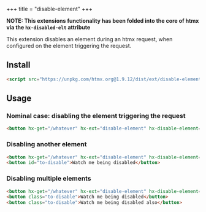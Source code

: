 +++
title = "disable-element"
+++

**NOTE: This extensions functionality has been folded into the core of htmx via the `hx-disabled-elt` attribute**

This extension disables an element during an htmx request, when configured on the element triggering the request.

## Install

```html
<script src="https://unpkg.com/htmx.org@1.9.12/dist/ext/disable-element.js"></script>
```

## Usage

### Nominal case: disabling the element triggering the request
```html
<button hx-get="/whatever" hx-ext="disable-element" hx-disable-element="self">Click me</button>
```

### Disabling another element
```html
<button hx-get="/whatever" hx-ext="disable-element" hx-disable-element="#to-disable">Click me</button>
<button id="to-disable">Watch me being disabled</button>
```

### Disabling multiple elements
```html
<button hx-get="/whatever" hx-ext="disable-element" hx-disable-element=".to-disable">Click me</button>
<button class="to-disable">Watch me being disabled</button>
<button class="to-disable">Watch me being disabled also</button>
```
